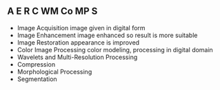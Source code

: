 ## A E R C WM Co MP S 

- Image Acquisition
	image given in digital form
- Image Enhancement
	image enhanced so result is more suitable 
- Image Restoration
	appearance is improved
- Color Image Processing
	color modeling, processing in digital domain
- Wavelets and Multi-Resolution Processing
- Compression
- Morphological Processing
- Segmentation